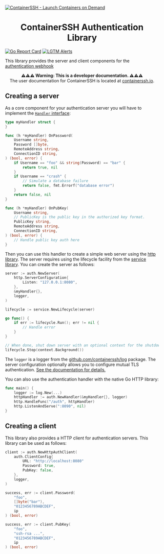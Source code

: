 [![ContainerSSH - Launch Containers on Demand](https://containerssh.io/images/logo-for-embedding.svg)](https://containerssh.io/)

<!--suppress HtmlDeprecatedAttribute -->
<h1 align="center">ContainerSSH Authentication Library</h1>

[![Go Report Card](https://goreportcard.com/badge/github.com/containerssh/auth?style=for-the-badge)](https://goreportcard.com/report/github.com/containerssh/auth)
[![LGTM Alerts](https://img.shields.io/lgtm/alerts/github/ContainerSSH/auth?style=for-the-badge)](https://lgtm.com/projects/g/ContainerSSH/auth/)

This library provides the server and client components for the [authentication webhook](https://containerssh.io/getting-started/authserver/)

<p align="center"><strong>⚠⚠⚠ Warning: This is a developer documentation. ⚠⚠⚠</strong><br />The user documentation for ContainerSSH is located at <a href="https://containerssh.io">containerssh.io</a>.</p>

## Creating a server

As a core component for your authentication server you will have to implement the [`Handler` interface](handler.go):

```go
type myHandler struct {
}

func (h *myHandler) OnPassword(
    Username string,
    Password []byte,
    RemoteAddress string,
    ConnectionID string,
) (bool, error) {
    if Username == "foo" && string(Password) == "bar" {
        return true, nil
    }
    if Username == "crash" {
        // Simulate a database failure
        return false, fmt.Errorf("database error")
    }
    return false, nil
}

func (h *myHandler) OnPubKey(
    Username string,
    // PublicKey is the public key in the authorized key format.
    PublicKey string,
    RemoteAddress string,
    ConnectionID string,
) (bool, error) {
    // Handle public key auth here
}
```

Then you can use this handler to create a simple web server using the
[http library](https://github.com/containerssh/http). The server requires using the lifecycle facility from the [service library](https://github.com/containerssh/service). You can create the server as follows:

```go
server := auth.NewServer(
    http.ServerConfiguration{
        Listen: "127.0.0.1:8080",
    },
    &myHandler{},
    logger,
)

lifecycle := service.NewLifecycle(server)

go func() {
    if err := lifecycle.Run(); err != nil {
        // Handle error
    }
}

// When done, shut down server with an optional context for the shutdown deadline
lifecycle.Stop(context.Background())
```

The `logger` is a logger from the [github.com/containerssh/log](http://github.com/containerssh/log) package. The server configuration optionally allows you to configure mutual TLS authentication. [See the documentation for details.](https://github.com/containerssh/http)

You can also use the authentication handler with the native Go HTTP library:

```go
func main() {
    logger := log.New(...)
    httpHandler := auth.NewHandler(&myHandler{}, logger)
    http.HandleFunc("/auth", httpHandler)
    http.ListenAndServe(":8090", nil)
}
```

## Creating a client

This library also provides a HTTP client for authentication servers. This library can be used as follows:

```go
client := auth.NewHttpAuthClient(
    auth.ClientConfig{
        URL: "http://localhost:8080"
        Password: true,
        PubKey: false,
    },
    logger,
)

success, err := client.Password(
    "foo",
    []byte("bar"),
    "0123456789ABCDEF",
    ip
) (bool, error)

success, err := client.PubKey(
    "foo",
    "ssh-rsa ...",
    "0123456789ABCDEF",
    ip
) (bool, error)
```
